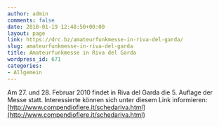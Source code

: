 ```yaml
---
author: admin
comments: false
date: 2010-01-19 12:48:50+00:00
layout: page
link: https://drc.bz/amateurfunkmesse-in-riva-del-garda/
slug: amateurfunkmesse-in-riva-del-garda
title: Amateurfunkmesse in Riva del Garda
wordpress_id: 671
categories:
- Allgemein
---
```


Am 27. und 28. Februar 2010 findet in Riva del Garda die 5. Auflage der Messe statt. Interessierte können sich unter diesem Link informieren: [http://www.compendiofiere.it/schedariva.html](http://www.compendiofiere.it/schedariva.html)
